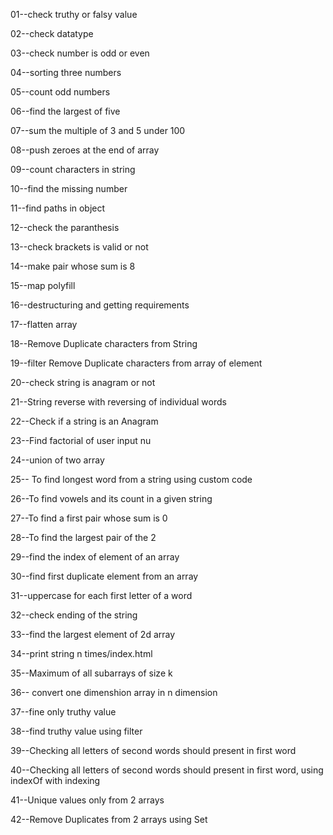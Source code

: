 01--check truthy or falsy value

02--check datatype

03--check number is odd or even

04--sorting three numbers

05--count odd numbers

06--find the largest of five

07--sum the multiple of 3 and 5 under 100

08--push zeroes at the end of array

09--count characters in string

10--find the missing number

11--find paths in object

12--check the paranthesis

13--check brackets is valid or not

14--make pair whose sum is 8

15--map polyfill

16--destructuring and getting requirements

17--flatten array

18--Remove Duplicate characters from String

19--filter Remove Duplicate characters from array of element

20--check string is anagram or not

21--String reverse with reversing of individual words

22--Check if a string is an Anagram

23--Find factorial of user input nu

24--union of two array

25-- To find longest word from a string using custom code

26--To find vowels and its count in a given string

27--To find a first pair whose sum is 0

28--To find the largest pair of the 2

29--find the index of element of an array

30--find first duplicate element from an array

31--uppercase for each first letter of a word

32--check ending of the string

33--find the largest element of 2d array

34--print string n times/index.html

35--Maximum of all subarrays of size k

36-- convert one dimenshion array in n dimension

37--fine only truthy value

38--find truthy value using filter

39--Checking all letters of second words should present in first word

40--Checking all letters of second words should present in first word, using indexOf with indexing

41--Unique values only from 2 arrays

42--Remove Duplicates from 2 arrays using Set
